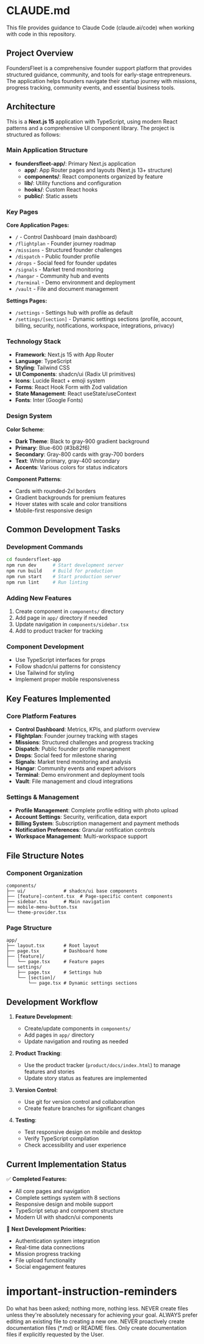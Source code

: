 # CLAUDE.md

This file provides guidance to Claude Code (claude.ai/code) when working with code in this repository.

## Project Overview

FoundersFleet is a comprehensive founder support platform that provides structured guidance, community, and tools for early-stage entrepreneurs. The application helps founders navigate their startup journey with missions, progress tracking, community events, and essential business tools.

## Architecture

This is a **Next.js 15** application with TypeScript, using modern React patterns and a comprehensive UI component library. The project is structured as follows:

### Main Application Structure

- **foundersfleet-app/**: Primary Next.js application
  - **app/**: App Router pages and layouts (Next.js 13+ structure)
  - **components/**: React components organized by feature
  - **lib/**: Utility functions and configuration
  - **hooks/**: Custom React hooks
  - **public/**: Static assets

### Key Pages

**Core Application Pages:**
- `/` - Control Dashboard (main dashboard)
- `/flightplan` - Founder journey roadmap
- `/missions` - Structured founder challenges
- `/dispatch` - Public founder profile
- `/drops` - Social feed for founder updates
- `/signals` - Market trend monitoring
- `/hangar` - Community hub and events
- `/terminal` - Demo environment and deployment
- `/vault` - File and document management

**Settings Pages:**
- `/settings` - Settings hub with profile as default
- `/settings/[section]` - Dynamic settings sections (profile, account, billing, security, notifications, workspace, integrations, privacy)

### Technology Stack

- **Framework**: Next.js 15 with App Router
- **Language**: TypeScript
- **Styling**: Tailwind CSS
- **UI Components**: shadcn/ui (Radix UI primitives)
- **Icons**: Lucide React + emoji system
- **Forms**: React Hook Form with Zod validation
- **State Management**: React useState/useContext
- **Fonts**: Inter (Google Fonts)

### Design System

**Color Scheme**: 
- **Dark Theme**: Black to gray-900 gradient background
- **Primary**: Blue-600 (#3b82f6)
- **Secondary**: Gray-800 cards with gray-700 borders
- **Text**: White primary, gray-400 secondary
- **Accents**: Various colors for status indicators

**Component Patterns**:
- Cards with rounded-2xl borders
- Gradient backgrounds for premium features
- Hover states with scale and color transitions
- Mobile-first responsive design

## Common Development Tasks

### Development Commands
```bash
cd foundersfleet-app
npm run dev      # Start development server
npm run build    # Build for production
npm run start    # Start production server
npm run lint     # Run linting
```

### Adding New Features
1. Create component in `components/` directory
2. Add page in `app/` directory if needed
3. Update navigation in `components/sidebar.tsx`
4. Add to product tracker for tracking

### Component Development
- Use TypeScript interfaces for props
- Follow shadcn/ui patterns for consistency
- Use Tailwind for styling
- Implement proper mobile responsiveness

## Key Features Implemented

### Core Platform Features
- **Control Dashboard**: Metrics, KPIs, and platform overview
- **Flightplan**: Founder journey tracking with stages
- **Missions**: Structured challenges and progress tracking
- **Dispatch**: Public founder profile management
- **Drops**: Social feed for milestone sharing
- **Signals**: Market trend monitoring and analysis
- **Hangar**: Community events and expert advisors
- **Terminal**: Demo environment and deployment tools
- **Vault**: File management and cloud integrations

### Settings & Management
- **Profile Management**: Complete profile editing with photo upload
- **Account Settings**: Security, verification, data export
- **Billing System**: Subscription management and payment methods
- **Notification Preferences**: Granular notification controls
- **Workspace Management**: Multi-workspace support

## File Structure Notes

### Component Organization
```
components/
├── ui/              # shadcn/ui base components
├── [feature]-content.tsx  # Page-specific content components
├── sidebar.tsx      # Main navigation
├── mobile-menu-button.tsx
└── theme-provider.tsx
```

### Page Structure
```
app/
├── layout.tsx       # Root layout
├── page.tsx         # Dashboard home
├── [feature]/
│   └── page.tsx     # Feature pages
└── settings/
    ├── page.tsx     # Settings hub
    └── [section]/
        └── page.tsx # Dynamic settings sections
```

## Development Workflow

1. **Feature Development**: 
   - Create/update components in `components/`
   - Add pages in `app/` directory
   - Update navigation and routing as needed

2. **Product Tracking**: 
   - Use the product tracker (`product/docs/index.html`) to manage features and stories
   - Update story status as features are implemented

3. **Version Control**:
   - Use git for version control and collaboration
   - Create feature branches for significant changes

4. **Testing**:
   - Test responsive design on mobile and desktop
   - Verify TypeScript compilation
   - Check accessibility and user experience

## Current Implementation Status

✅ **Completed Features:**
- All core pages and navigation
- Complete settings system with 8 sections
- Responsive design and mobile support
- TypeScript setup and component structure
- Modern UI with shadcn/ui components

🚧 **Next Development Priorities:**
- Authentication system integration
- Real-time data connections
- Mission progress tracking
- File upload functionality
- Social engagement features

# important-instruction-reminders
Do what has been asked; nothing more, nothing less.
NEVER create files unless they're absolutely necessary for achieving your goal.
ALWAYS prefer editing an existing file to creating a new one.
NEVER proactively create documentation files (*.md) or README files. Only create documentation files if explicitly requested by the User.